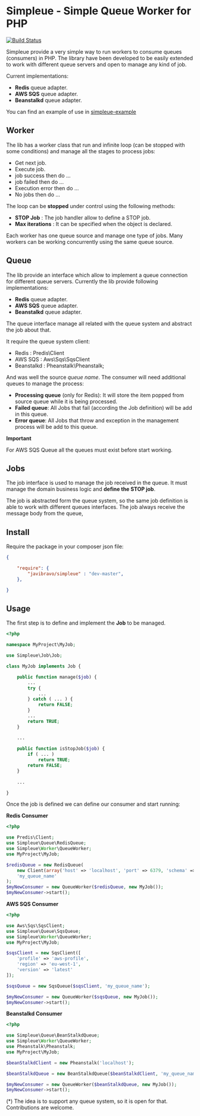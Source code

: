 Simpleue - Simple Queue Worker for PHP
======================================

[![Build Status](https://travis-ci.org/javibravo/simpleue.svg?branch=master)](https://travis-ci.org/javibravo/simpleue)

Simpleue provide a very simple way to run workers to consume queues (consumers) in PHP.
The library have been developed to be easily extended to work with different queue servers and
open to manage any kind of job.

Current implementations:

   - **Redis** queue adapter.
   - **AWS SQS** queue adapter.
   - **Beanstalkd** queue adapter.

You can find an example of use in [simpleue-example](https://github.com/javibravo/simpleue-example)

Worker
------

The lib has a worker class that run and infinite loop (can be stopped with some
conditions) and manage all the stages to process jobs:

   - Get next job.
   - Execute job.
   - job success then do ...
   - job failed then do ...
   - Execution error then do ...
   - No jobs then do ...

The loop can be **stopped** under control using the following methods:

   - **STOP Job** : The job handler allow to define a STOP job.
   - **Max iterations** : It can be specified when the object is declared.

Each worker has one queue source and manage one type of jobs. Many workers
can be working concurrently using the same queue source.

Queue
-----

The lib provide an interface which allow to implement a queue connection for different queue 
servers. Currently the lib provide following implementations:

   - **Redis** queue adapter.
   - **AWS SQS** queue adapter. 
   - **Beanstalkd** queue adapter.

The queue interface manage all related with the queue system and abstract the job about that.

It require the queue system client:

   - Redis : Predis\Client
   - AWS SQS : Aws\Sqs\SqsClient
   - Beanstalkd : Pheanstalk\Pheanstalk;

And was well the source *queue name*. The consumer will need additional queues to manage the process:

   - **Processing queue** (only for Redis): It will store the item popped from source queue while it is being processed.
   - **Failed queue**: All Jobs that fail (according the Job definition) will be add in this queue.
   - **Error queue**: All Jobs that throw and exception in the management process will be add to this queue.

**Important**

For AWS SQS Queue all the queues must exist before start working.

Jobs
----

The job interface is used to manage the job received in the queue. It must manage the domain
business logic and **define the STOP job**.

The job is abstracted form the queue system, so the same job definition is able to work with
different queues interfaces. The job always receive the message body from the queue,

Install
-------

Require the package in your composer json file:

```json
{

    "require": {
        "javibravo/simpleue" : "dev-master",
    },

}
```

Usage
-----

The first step is to define and implement the **Job** to be managed.

```php
<?php

namespace MyProject\MyJob;

use Simpleue\Job\Job;

class MyJob implements Job {

    public function manage($job) {
        ...
        try {
            ...
        } catch ( ... ) {
            return FALSE;
        }
        ...
        return TRUE;
    }

    ...
    
    public function isStopJob($job) {
        if ( ... )
            return TRUE;
        return FALSE;
    }
    
    ...

}
```

Once the job is defined we can define our consumer and start running:

**Redis Consumer**

```php
<?php

use Predis\Client;
use Simpleue\Queue\RedisQueue;
use Simpleue\Worker\QueueWorker;
use MyProject\MyJob;

$redisQueue = new RedisQueue(
    new Client(array('host' => 'localhost', 'port' => 6379, 'schema' => 'tcp')),
    'my_queue_name'
);
$myNewConsumer = new QueueWorker($redisQueue, new MyJob());
$myNewConsumer->start();
```

**AWS SQS Consumer**

```php
<?php

use Aws\Sqs\SqsClient;
use Simpleue\Queue\SqsQueue;
use Simpleue\Worker\QueueWorker;
use MyProject\MyJob;

$sqsClient = new SqsClient([
    'profile' => 'aws-profile',
    'region' => 'eu-west-1',
    'version' => 'latest'
]);

$sqsQueue = new SqsQueue($sqsClient, 'my_queue_name');

$myNewConsumer = new QueueWorker($sqsQueue, new MyJob());
$myNewConsumer->start();
```

**Beanstalkd Consumer**

```php
<?php

use Simpleue\Queue\BeanStalkdQueue;
use Simpleue\Worker\QueueWorker;
use Pheanstalk\Pheanstalk;
use MyProject\MyJob;

$beanStalkdClient = new Pheanstalk('localhost');

$beanStalkdQueue = new BeanStalkdQueue($beanStalkdClient, 'my_queue_name');

$myNewConsumer = new QueueWorker($beanStalkdQueue, new MyJob());
$myNewConsumer->start();
```

(*) The idea is to support any queue system, so it is open for that. Contributions are welcome.
